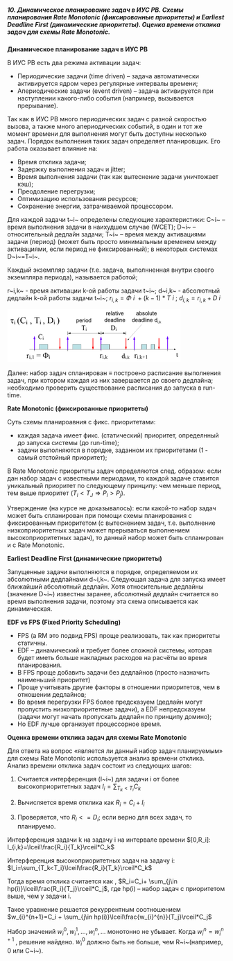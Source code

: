 ##### 10. Динамическое планирование задач в ИУС РВ. Схемы планирования Rate Monotonic (фиксированные приоритеты) и Earliest Deadline First (динамические приоритеты). Оценка времени отклика задач для схемы Rate Monotonic.

**Динамическое планирование задач в ИУС РВ**

В ИУС РВ есть два режима активации задач:

- Периодические задачи (time driven) – задача автоматически активируется ядром через регулярные интервалы времени;
- Апериодические задачи (event driven) – задача активируется при наступлении какого-либо события (например, вызывается прерывание).

Так как в ИУС РВ много периодических задач с разной скоростью вызова, а также много апериодических событий, в один и тот же момент времени для выполнения могут быть доступны несколько задач. Порядок выполнения таких задач определяет планировщик. Его работа оказывает влияние на:

- Время отклика задачи;
- Задержку выполнения задач и jitter;
- Время выполнения задачи (так как вытеснение задачи уничтожает кэш);
- Преодоление перегрузки;
- Оптимизацию использования ресурсов;
- Сохранение энергии, затрачиваемой процессором.

Для каждой задачи t~i~ определены следующие характеристики: С~i~ – время выполнения задачи в наихудшем случае (WCET); D~i~ – относительный дедлайн задачи; T~i~ – время между активациями задачи (период) (может быть просто минимальным временем между активациями, если период не фиксированный); в некоторых системах  D~i~=T~i~.

Каждый экземпляр задачи (т.е. задача, выполнненная внутри своего экземпляра периода), называется работой;

r~i,k~ - время активации k-ой работы задачи t~i~; d~i,k~ - абсолютный дедлайн k-ой работы задачи t~i~; $r_{i,k}=\Phi~i~+(k-1)*T~i~$; $d_{i,k}=r_{i,k}+D~i~$

<img src=".\img\10_1.PNG" alt="10_1" style="zoom: 50%;" />

Далее: набор задач спланирован ≡ построено расписание выполнения задач, при котором каждая из них завершается до своего дедлайна; необходимо проверить существование расписания до запуска в run-time.

**Rate Monotonic (фиксированные приоритеты)** 

Суть схемы планироавния с фикс. приоритетами:

- каждая задача имеет фикс. (статический) приоритет, определнный до запуска системы (до run-time);
- задачи выполняются в порядке, заданном их приоритетами (1 - самый отстойный приоритет);

В Rate Monotonic приоритеты задач определяются след. образом: если дан набор задач с известными периодами, то каждой задаче ставится уникальный приоритет по следующему принципу: чем меньше период, тем выше приоритет $(T_i<T_J \Rightarrow P_i>P_j)$.

Утверждение (на курсе не доказывалось): если какой-то набор задач может быть спланирован при помощи схемы планирования с фиксированным приоритетом (с вытеснением задач, т.е. выполнение низкоприоритетных задач может прерываться выполнением высокоприоритетных задач), то данный набор может быть спланирован и с Rate Monotonic.

**Earliest Deadline First (динамические приоритеты)**

Запущенные задачи выполняются в порядке, определяемом их абсолютными дедлайнами d~i,k~. Следующая задача для запуска имеет ближайший абсолютный дедлайн. Хотя относительные дедлайны (значение D~i~) известны заранее, абсолютный дедлайн считается во время выполнения задачи, поэтому эта схема описывается как динамическая.

**EDF vs FPS (Fixed Priority Scheduling)**

- FPS (а RM это подвид FPS) проще реализовать, так как приоритеты статичны.
- EDF – динамический и требует более сложной системы, которая будет иметь больше накладных расходов на расчёты во время планирования.
- В FPS проще добавить задачи без дедлайнов (просто назначить наименьший приоритет)
- Проще учитывать другие факторы в отношении приоритетов, чем в отношении дедлайнов;
- Во время перегрузки FPS более предсказуем (дедлайн могут пропустить низкоприоритетные задачи), а EDF непредсказуем (задачи могут начать пропускать дедлайн по принципу домино);
- Но EDF лучше организует процессорное время.

**Оценка времени отклика задач для схемы Rate Monotonic**

Для ответа на вопрос «является ли данный набор задач планируемым» для схемы Rate Monotonic используется анализ времени отклика. Анализ времени отклика задач состоит из следующих шагов: 

1. Считается интерференция (I~i~) для задачи i от более высокоприоритетных задач $I_i=\sum_{T_k<T_i}C_k$

2. Вычисляется время отклика как $R_i=C_i+I_i$

3. Проверяется, что $R_i<=D_i$; если верно для всех задач, то планируемо.

Интерференция задачи k на задачу i на интервале времени $[0,R_i]: I_{i,k}=\lceil\frac{R_i}{T_k}\rceil*C_k$ 

Интерференция высокоприоритетных задач на задачу i: $I_i=\sum_{T_k<T_i}\lceil\frac{R_i}{T_k}\rceil*C_k$

Тогда время отклика считается как , $R_i=C_i+ \sum_{j\in hp(i)}\lceil\frac{R_i}{T_j}\rceil*C_j$, где hp(i) – набор задач с приоритетом выше, чем у задачи i.

Такое уравнение решается рекуррентным соотношением $w_{i}^{n+1}=C_i + \sum_{j\in hp(i)}\lceil\frac{w_{i}^{n}}{T_j}\rceil*C_j$ 

Набор значений $w_{i}^{0},w_{i}^{1},...,w_{i}^{n},...$  монотонно не убывает. Когда $w_{i}^{n}=w_{i}^{n+1}$ , решение найдено. $w_{i}^{0}$ должно быть не больше, чем R~i~(например, 0 или C~i~).